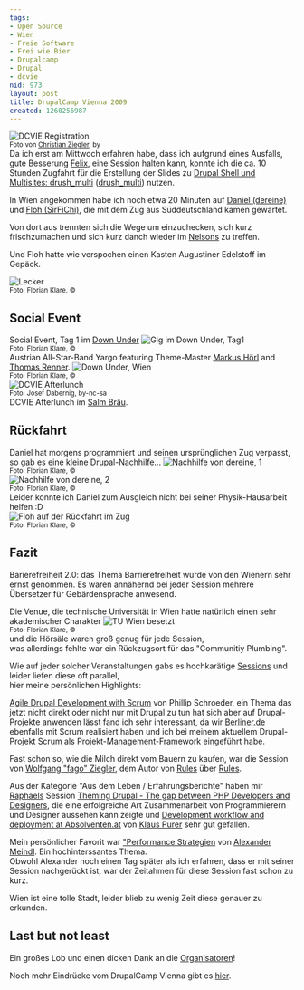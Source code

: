 ```yaml
---
tags:
- Open Source
- Wien
- Freie Software
- Frei wie Bier
- Drupalcamp
- Drupal
- dcvie
nid: 973
layout: post
title: DrupalCamp Vienna 2009
created: 1260256987
---
```

<img src="http://farm3.static.flickr.com/2674/4138425131_29e7fb4930.jpg" alt="DCVIE Registration" /><br />
<small>Foto von <a href="http://zites.net/">Christian Ziegler</a>, by</small><br />
Da ich erst am Mittwoch erfahren habe, dass ich aufgrund eines Ausfalls, gute Besserung <a href="http://felix.delattre.de/">Felix</a>, eine Session halten kann,
konnte ich die ca. 10 Stunden Zugfahrt für die Erstellung der Slides zu <a href="http://drupalcamp.at/sessions/drupal-shell-und-multisites-drushmulti">Drupal Shell und Multisites: drush_multi</a> (<a href="http://drupal.org/project/drush_multi">drush_multi</a>) nutzen.
<p>In Wien angekommen habe ich noch etwa 20 Minuten auf <a href="http://freeblogger.org">Daniel (dereine)</a> 
und <a href="http://florian-klare">Floh (SirFiChi)</a>, die mit dem Zug aus Süddeutschland kamen gewartet.
</p>
<!--break-->
<p>
Von dort aus trennten sich die Wege um einzuchecken, sich kurz frischzumachen und sich kurz danch wieder im <a href="http://www.nelsons.at/">Nelsons</a> zu treffen.
</p>
Und Floh hatte wie verspochen einen Kasten Augustiner Edelstoff im Gepäck.
<p>
<img src="/assets/imgs/dcvie/SirFiChi-und-fl3a-im-hotel-tag0.jpeg" alt="Lecker" /><br />
<small>Foto: Florian Klare, &copy;</small><br />
</p> 
<h2>Social Event</h2>
Social Event, Tag 1 im <a href="http://www.downunder.at/">Down Under</a>
<img src="/assets/imgs/dcvie/thomas-renner-gig-im-down-under-wien.jpeg" alt="Gig im Down Under, Tag1" /><br />
<small>Foto: Florian Klare, &copy;</small><br />
Austrian All-Star-Band Yargo featuring Theme-Master <a href="http://www.designpraxis.at/">Markus Hörl</a> and <a href="http://groove.at/">Thomas Renner</a>.
<img src="/assets/imgs/dcvie/down-under-wien.jpeg" alt="Down Under, Wien" /><br />
<small>Foto: Florian Klare, &copy;</small><br />
<img src="http://farm3.static.flickr.com/2725/4141555629_37441ff89f.jpg" alt="DCVIE Afterlunch" /><br />
<small>Foto: Josef Dabernig, by-nc-sa</small><br />
DCVIE Afterlunch im <a href="http://www.salmbraeu.com/">Salm Bräu</a>.

<h2>Rückfahrt</h2>
Daniel hat morgens programmiert und seinen ursprünglichen Zug verpasst, so gab es eine kleine Drupal-Nachhilfe...
<img src="/assets/imgs/dcvie/nachhilfe-von-dereine-im-zug-tag3.jpeg" alt="Nachhilfe von dereine, 1" /><br />
<small>Foto: Florian Klare, &copy;</small><br />
<img src="/assets/imgs/dcvie/nachhilfe-von-dereine-im-zug-tag3-2.jpeg" alt="Nachhilfe von dereine, 2" /><br />
<small>Foto: Florian Klare, &copy;</small><br />
Leider konnte ich Daniel zum Ausgleich nicht bei seiner Physik-Hausarbeit helfen :D<br />
<img src="/assets/imgs/dcvie/sirfichi-im-zug-tag3.jpeg" alt="Floh auf der Rückfahrt im Zug" /><br />
<small>Foto: Florian Klare, &copy;</small><br />
<h2>Fazit</h2>
Barierefreiheit 2.0: das Thema Barrierefreiheit wurde von den Wienern sehr ernst genommen. 
Es waren annähernd bei jeder Session mehrere Übersetzer für Gebärdensprache anwesend.
<p>Die Venue, die technische Universität in Wien hatte natürlich einen sehr akademischer Charakter 
<img src="/assets/imgs/dcvie/tu-wien-besetzt.jpeg" alt="TU Wien besetzt" /><br />
<small>Foto: Florian Klare, &copy;</small><br />
und die Hörsäle waren groß genug für jede Session,<br />was allerdings fehlte war ein Rückzugsort für das "Communitiy Plumbing".<p>
<p>Wie auf jeder solcher Veranstaltungen gabs es hochkarätige <a href="http://drupalcamp.at/sessions/the-schedule">Sessions</a> und leider liefen diese oft parallel,<br />
hier meine persönlichen Highlights:</p>
<p>
<a href="http://drupalcamp.at/sessions/agile-drupal-development-scrum">Agile Drupal Development with Scrum</a> von Phillip Schroeder, 
ein Thema das jetzt nicht direkt oder nicht nur mit Drupal zu tun hat sich aber auf Drupal-Projekte anwenden lässt 
fand ich sehr interessant, da wir <a href="http://berliner.de">Berliner.de</a>
ebenfalls mit Scrum realisiert haben und ich bei meinem aktuellem Drupal-Projekt Scrum als Projekt-Management-Framework eingeführt habe.
<p>
Fast schon so, wie die Milch direkt vom Bauern zu kaufen, war die Session von <a href="http://more.zites.net">Wolfgang "fago" Ziegler</a>, dem Autor von <a href="http://drupal.org/project/rules">Rules</a> über <a  href="http://drupalcamp.at/sessions/rules-how-leverage-rule-based-automation">Rules</a>.
</p>
<p>
Aus der Kategorie "Aus dem Leben / Erfahrungsberichte" haben mir <a href="http://rapsli.ch">Raphaels</a> Session <a href="http://drupalcamp.at/sessions/theming-drupal-gap-between-php-developers-and-designers-0">Theming Drupal - The gap between PHP Developers and Designers</a>, die eine erfolgreiche Art Zusammenarbeit von Programmierern und Designer aussehen kann zeigte und <a href="http://drupalcamp.at/sessions/development-workflow-and-deployment-prokarriere">Development workflow and deployment at Absolventen.at</a> von <a href="https://klausi.fsinf.at">Klaus Purer</a> sehr gut gefallen.
<p>
</p>
<p>
Mein persönlicher Favorit war <a href="http://drupalcamp.at/sessions/performance-strategien">"Performance Strategien</a> von <a href="http://squatlabs.de">Alexander Meindl</a>.
Ein hochinterssantes Thema.<br />
Obwohl Alexander noch einen Tag später als ich erfahren, dass er mit seiner Session nachgerückt ist, war der Zeitahmen für diese Session fast schon zu kurz.
</p>
<p>
Wien ist eine tolle Stadt, leider blieb zu wenig Zeit diese genauer zu erkunden.</p>
<h2>Last but not least</h2>
Ein großes Lob und einen dicken Dank an die <a href="http://drupalcamp.at/faq/organizers">Organisatoren</a>!
<p>Noch mehr Eindrücke vom DrupalCamp Vienna gibt es <a href="http://www.flickr.com/search/?w=all&q=dcvie&m=tags">hier</a>.
